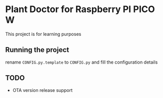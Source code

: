 # Plant Doctor for Raspberry PI PICO W #

This project is for learning purposes

## Running the project ##
rename `CONFIG.py.template` to `CONFIG.py` and fill the configuration details

## TODO ## 
* OTA version release support
